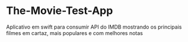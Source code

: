 # The-Movie-Test-App
Aplicativo em swift para consumir API do IMDB mostrando os principais filmes em cartaz, mais populares e com melhores notas
